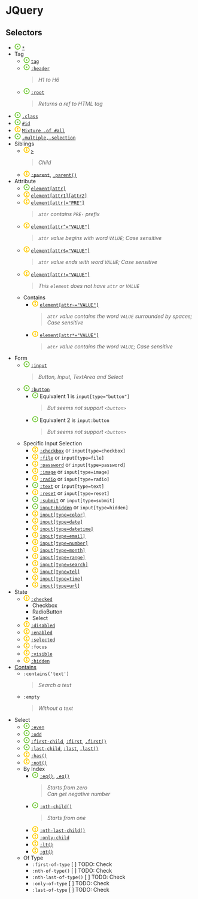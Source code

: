 # JQuery
## Selectors
- ![](../../../-/1.png) [`*`](jq-select-all.html)
- Tag
    - ![](../../../-/1.png) [`tag`](jq-select-tag.html)
    - ![](../../../-/1.png) [`:header`](jq-select-header.html)
        > _H1 to H6_
    - ![](../../../-/1.png) [`:root`](jq-select-root.html)
        > _Returns a ref to HTML tag_
- ![](../../../-/1.png) [`.class`](jq-select-class.html)
- ![](../../../-/1.png) [`#id`](jq-select-id.html)
- ![](../../../-/2.png) [`Mixture .of #all`](jq-select-mixture.html)
- ![](../../../-/1.png) [`.multiple,.selection`](jq-select-multiple.html)
- Siblings
    - ![](../../../-/2.png) [`>`](jq-select-child-arrow.html)
        > _Child_
    - ![](../../../-/2.png) ~~`:parent`~~, [`.parent()`](jq-select-parent.html)
- Attribute
    - ![](../../../-/1.png) [`element[attr]`](jq-attr-has-attr.html)
    - ![](../../../-/2.png) [`element[attr1][attr2]`](jq-attr-multi-attr.html)
    - ![](../../../-/2.png) [`element[attr|="PRE"]`](jq-attr-contains-prefix.html)
        > _`attr` contains `PRE-` prefix_
    - ![](../../../-/2.png) [`element[attr^="VALUE"]`](jq-attr-begin-with.html)
        > _`attr` value begins with word `VALUE`; Case sensitive_
    - ![](../../../-/2.png) [`element[attr$="VALUE"]`](jq-attr-ends-with.html)
        > _`attr` value ends with word `VALUE`; Case sensitive_
    - ![](../../../-/2.png) [`element[attr!="VALUE"]`](jq-attr-not-equal.html)
        > _This `element` does not have `attr` or `VALUE`_
    - Contains
        - ![](../../../-/2.png) [`element[attr~="VALUE"]`](jq-attr-contains.html)
            > _`attr` value contains the word `VALUE` surrounded by spaces; Case sensitive_
        - ![](../../../-/2.png) [`element[attr*="VALUE"]`](jq-attr-contains-2.html)
            > _`attr` value contains the word `VALUE`; Case sensitive_
- Form
    - ![](../../../-/1.png) [`:input`](jq-form-general-input.html)
        > _Button, Input, TextArea and Select_
    - ![](../../../-/1.png) [`:button`](jq-form-button-1.html)
        - ![](../../../-/1.png) Equivalent 1 is `input[type="button"]`
            > _But seems not support `<button>`_
        - ![](../../../-/1.png) Equivalent 2 is `input:button`
            > _But seems not support `<button>`_
    - Specific Input Selection
        - ![](../../../-/2.png) [`:checkbox`](jq-form-checkbox.html) or `input[type=checkbox]`
        - ![](../../../-/2.png) [`:file`](jq-form-file.html) or `input[type=file]`
        - ![](../../../-/2.png) [`:password`](jq-form-password.html) or `input[type=password]`
        - ![](../../../-/2.png) [`:image`](jq-form-image.html) or `input[type=image]`
        - ![](../../../-/2.png) [`:radio`](jq-form-radio.html) or `input[type=radio]`
        - ![](../../../-/1.png) [`:text`](jq-form-text.html) or `input[type=text]`
        - ![](../../../-/2.png) [`:reset`](jq-form-reset.html) or `input[type=reset]`
        - ![](../../../-/1.png) [`:submit`](jq-form-submit.html) or `input[type=submit]`
        - ![](../../../-/1.png) [`input:hidden`](jq-form-hidden.html) or `input[type=hidden]`
        - ![](../../../-/2.png) [`input[type=color]`](jq-form-access-other-inputs.html)
        - ![](../../../-/2.png) [`input[type=date]`](jq-form-access-other-inputs.html)
        - ![](../../../-/2.png) [`input[type=datetime]`](jq-form-access-other-inputs.html)
        - ![](../../../-/2.png) [`input[type=email]`](jq-form-access-other-inputs.html)
        - ![](../../../-/2.png) [`input[type=number]`](jq-form-access-other-inputs.html)
        - ![](../../../-/2.png) [`input[type=month]`](jq-form-access-other-inputs.html)
        - ![](../../../-/2.png) [`input[type=range]`](jq-form-access-other-inputs.html)
        - ![](../../../-/2.png) [`input[type=search]`](jq-form-access-other-inputs.html)
        - ![](../../../-/2.png) [`input[type=tel]`](jq-form-access-other-inputs.html)
        - ![](../../../-/2.png) [`input[type=time]`](jq-form-access-other-inputs.html)
        - ![](../../../-/2.png) [`input[type=url]`](jq-form-access-other-inputs.html)
- State
    - ![](../../../-/2.png) [`:checked`](js-state-checked.html)
        - Checkbox
        - RadioButton
        - Select
    - ![](../../../-/2.png) [`:disabled`](js-state-general.html)
    - ![](../../../-/2.png) [`:enabled`](js-state-general.html)
    - ![](../../../-/2.png) [`:selected`](js-state-general.html)
    - ![](../../../-/2.png) `:focus`
    - ![](../../../-/2.png) [`:visible`](js-state-general.html)
    - ![](../../../-/2.png) [`:hidden`](js-state-general.html)
- [Contains](jq-contains-text.html)
    - `:contains('text')`
        > _Search a text_
    - `:empty`
        > _Without a text_
- Select
    - ![](../../../-/1.png) [`:even`](jq-select-mixture.html)
    - ![](../../../-/1.png) [`:odd`](jq-select-mixture.html)
    - ![](../../../-/1.png) [`:first-child`](jq-select-first-last-child.html), [`:first`](jq-select-first-last.html), [`.first()`](jq-method-first-last.eq.html)
    - ![](../../../-/1.png) [`:last-child`](jq-select-first-last-child.html), [`:last`](jq-select-first-last.html), [`.last()`](jq-method-first-last.eq.html)
    - ![](../../../-/2.png) [`:has()`](jq-select-has.html)
    - ![](../../../-/2.png) [`:not()`](jq-select-not.html)
    - By Index
        - ![](../../../-/1.png) [`:eq()`](jq-select-index-eq.html), [`.eq()`](jq-method-first-last.eq.html)
            > _Starts from zero_  
            > _Can get negative number_
        - ![](../../../-/1.png) [`:nth-child()`](jq-select-nth-child.html)
            > _Starts from one_
        - ![](../../../-/2.png) [`:nth-last-child()`](jq-select-nth-last-child.html)
        - ![](../../../-/2.png) [`:only-child`](jq-select-only-child.html)
        - ![](../../../-/2.png) [`:lt()`](jq-select-lt.html)
        - ![](../../../-/2.png) [`:gt()`](jq-select-gt.html)
    - Of Type
        - `:first-of-type`      [ ] TODO: Check
        - `:nth-of-type()`      [ ] TODO: Check
        - `:nth-last-of-type()` [ ] TODO: Check
        - `:only-of-type`       [ ] TODO: Check
        - `:last-of-type`       [ ] TODO: Check
